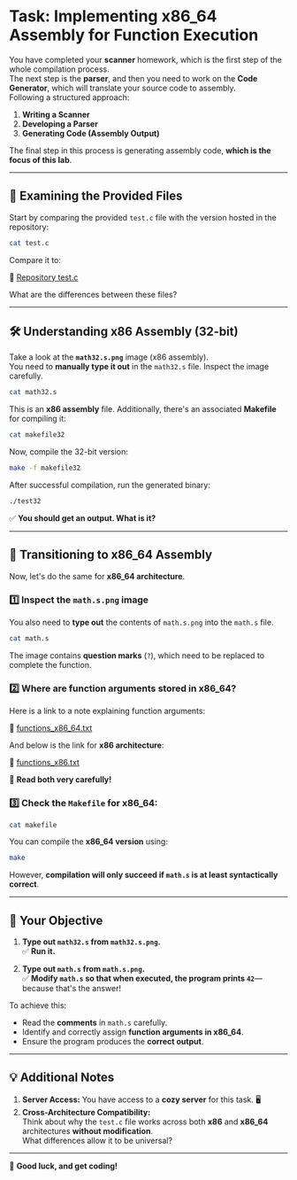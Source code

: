 # Task: Implementing x86_64 Assembly for Function Execution

You have completed your **scanner** homework, which is the first step of the whole compilation process.  
The next step is the **parser**, and then you need to work on the **Code Generator**, which will translate your source code to assembly.  
Following a structured approach:

1. **Writing a Scanner**
2. **Developing a Parser**
3. **Generating Code (Assembly Output)**

The final step in this process is generating assembly code, **which is the focus of this lab**.

---

## 📂 Examining the Provided Files

Start by comparing the provided `test.c` file with the version hosted in the repository:

```bash
cat test.c
```

Compare it to:

🔗 [Repository test.c](https://github.com/compilers2025/compilers2025-classroom-de530b-linking-of-c-and-asm-files-lab2/blob/main/test.c)

What are the differences between these files?

---

## 🛠 Understanding x86 Assembly (32-bit)

Take a look at the **`math32.s.png`** image (x86 assembly).  
You need to **manually type it out** in the `math32.s` file. Inspect the image carefully.

```bash
cat math32.s
```

This is an **x86 assembly** file. Additionally, there's an associated **Makefile** for compiling it:

```bash
cat makefile32
```

Now, compile the 32-bit version:

```bash
make -f makefile32
```

After successful compilation, run the generated binary:

```bash
./test32
```

✅ **You should get an output. What is it?**

---

## 🔄 Transitioning to x86_64 Assembly

Now, let's do the same for **x86_64 architecture**.

### 1️⃣ **Inspect the `math.s.png` image**  
You also need to **type out** the contents of `math.s.png` into the `math.s` file.

```bash
cat math.s
```

The image contains **question marks** (`?`), which need to be replaced to complete the function.

### 2️⃣ **Where are function arguments stored in x86_64?**  
Here is a link to a note explaining function arguments:

📄 [functions_x86_64.txt](https://github.com/compilers2025/BBS/blob/main/registers/functions_x86_64.txt)  

And below is the link for **x86 architecture**:

📄 [functions_x86.txt](https://github.com/compilers2025/BBS/blob/main/registers/functions_x86.txt)  

📌 **Read both very carefully!**

### 3️⃣ **Check the `Makefile` for x86_64:**

```bash
cat makefile
```

You can compile the **x86_64 version** using:

```bash
make
```

However, **compilation will only succeed if `math.s` is at least syntactically correct**.

---

## 🎯 Your Objective

1. **Type out `math32.s` from `math32.s.png`.**  
   ✅ **Run it.**

2. **Type out `math.s` from `math.s.png`.**  
   ✅ **Modify `math.s` so that when executed, the program prints `42`**—because that's the answer!

To achieve this:
- Read the **comments** in `math.s` carefully.
- Identify and correctly assign **function arguments in x86_64**.
- Ensure the program produces the **correct output**.

---

## 💡 Additional Notes

1. **Server Access:** You have access to a **cozy server** for this task. 🖥️
2. **Cross-Architecture Compatibility:**  
   Think about why the `test.c` file works across both **x86** and **x86_64** architectures **without modification**.  
   What differences allow it to be universal?

---

🚀 **Good luck, and get coding!**
